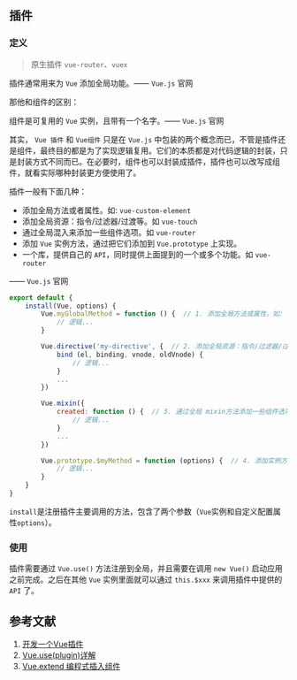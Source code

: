 

## 插件



### 定义

> 原生插件 `vue-router`、`vuex`

插件通常用来为 `Vue` 添加全局功能。—— `Vue.js` 官网



那他和组件的区别：

组件是可复用的 `Vue` 实例，且带有一个名字。—— `Vue.js` 官网



其实， `Vue 插件` 和 `Vue组件` 只是在 `Vue.js` 中包装的两个概念而已，不管是插件还是组件，最终目的都是为了实现逻辑复用。它们的本质都是对代码逻辑的封装，只是封装方式不同而已。在必要时，组件也可以封装成插件，插件也可以改写成组件，就看实际哪种封装更方便使用了。



插件一般有下面几种：

- 添加全局方法或者属性。如: `vue-custom-element`
- 添加全局资源：指令/过滤器/过渡等。如 `vue-touch`
- 通过全局混入来添加一些组件选项。如 `vue-router`
- 添加 `Vue` 实例方法，通过把它们添加到 `Vue.prototype` 上实现。
- 一个库，提供自己的 `API`，同时提供上面提到的一个或多个功能。如 `vue-router`

—— `Vue.js` 官网

```js
export default {
    install(Vue, options) {
        Vue.myGlobalMethod = function () {  // 1. 添加全局方法或属性，如:  vue-custom-element
            // 逻辑...
        }

        Vue.directive('my-directive', {  // 2. 添加全局资源：指令/过滤器/过渡等，如 vue-touch
            bind (el, binding, vnode, oldVnode) {
                // 逻辑...
            }
            ...
        })

        Vue.mixin({
            created: function () {  // 3. 通过全局 mixin方法添加一些组件选项，如: vuex
                // 逻辑...
            }
            ...
        })    

        Vue.prototype.$myMethod = function (options) {  // 4. 添加实例方法，通过把它们添加到 Vue.prototype 上实现
            // 逻辑...
        }
    }
}
```

`install`是注册插件主要调用的方法，包含了两个参数（`Vue`实例和自定义配置属性`options`）。



### 使用

插件需要通过 `Vue.use()` 方法注册到全局，并且需要在调用 `new Vue()` 启动应用之前完成。之后在其他 `Vue` 实例里面就可以通过 `this.$xxx` 来调用插件中提供的 `API` 了。





## 参考文献

1. [开发一个Vue插件](https://segmentfault.com/a/1190000021959058)
2. [Vue.use(plugin)详解](https://juejin.cn/post/6844903946343940104)
3. [Vue.extend 编程式插入组件](https://juejin.cn/post/6844903998672076813)

